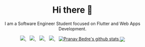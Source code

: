 <h1 align='center'> Hi there 👋</h1>


<p align='center'>I am a Software Engineer Student focused on Flutter and Web Apps Development. </p>

<p align='center'>
<a href="https://wa.me/917019745206?text=Hello Pranav, I found you on GitHub">
  <img src="https://img.shields.io/badge/WHATSAPP-%2325D366.svg?&style=for-the-badge&logo=whatsapp&logoColor=white" />
</a>&nbsp;&nbsp;
<a href="https://twitter.com/bedre_pranav">
  <img src="https://img.shields.io/badge/twitter-%231DA1F2.svg?&style=for-the-badge&logo=twitter&logoColor=white" />
</a>&nbsp;&nbsp;
<a href="https://www.linkedin.com/in/ghpranav">
  <img src="https://img.shields.io/badge/linkedin-%230077B5.svg?&style=for-the-badge&logo=linkedin&logoColor=white" />
</a>&nbsp;&nbsp;
<!--<a href="https://medium.com/@jideguru">
  <img src="https://img.shields.io/badge/medium-%2312100E.svg?&style=for-the-badge&logo=medium&logoColor=white" />
</a>&nbsp;&nbsp;-->
<a href="mailto:bedrepranav@gmail.com">
  <img src="https://img.shields.io/badge/email me-%23D14836.svg?&style=for-the-badge&logo=gmail&logoColor=white" />
</a>&nbsp;&nbsp;

<a href="https://github.com/ghpranav">
<img src="https://github-readme-stats.vercel.app/api?username=ghpranav&show_icons=true&theme=dracula&line_height=27" alt="Pranav Bedre's github stats">
</a>

<a href="https://github.com/ghpranav">
  <img align="center" src="https://github-readme-stats.vercel.app/api/top-langs/?username=ghpranav&theme=dark&hide_langs_below=1" />
</a>

<!--
**ghpranav/ghpranav** is a ✨ _special_ ✨ repository because its `README.md` (this file) appears on your GitHub profile.

Here are some ideas to get you started:

- 🔭 I’m currently working on ...
- 🌱 I’m currently learning ...
- 👯 I’m looking to collaborate on ...
- 🤔 I’m looking for help with ...
- 💬 Ask me about ...
- 📫 How to reach me: ...
- 😄 Pronouns: ...
- ⚡ Fun fact: ...
-->
